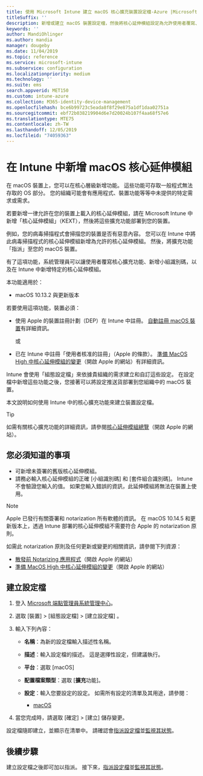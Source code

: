 ```yaml
---
title: 使用 Microsoft Intune 建立 macOS 核心擴充裝置設定檔-Azure |Microsoft Docs
titleSuffix: ''
description: 新增或建立 macOS 裝置設定檔，然後將核心延伸模組設定為允許使用者覆寫、新增小組識別碼，以及 Microsoft Intune 中的組合和小組識別碼。
keywords: ''
author: MandiOhlinger
ms.author: mandia
manager: dougeby
ms.date: 11/04/2019
ms.topic: reference
ms.service: microsoft-intune
ms.subservice: configuration
ms.localizationpriority: medium
ms.technology: ''
ms.suite: ems
search.appverid: MET150
ms.custom: intune-azure
ms.collection: M365-identity-device-management
ms.openlocfilehash: bce6b99723c5eada8f8f29e875a1df1daa02751a
ms.sourcegitcommit: ebf72b038219904d6e7d20024b107f4aa68f57e6
ms.translationtype: MTE75
ms.contentlocale: zh-TW
ms.lasthandoff: 12/05/2019
ms.locfileid: "74059363"
---
```

# <a name="add-macos-kernel-extensions-in-intune"></a>在 Intune 中新增 macOS 核心延伸模組

在 macOS 裝置上，您可以在核心層級新增功能。 這些功能可存取一般程式無法存取的 OS 部分。 您的組織可能會有應用程式、裝置功能等等中未提供的特定需求或需求。 

若要新增一律允許在您的裝置上載入的核心延伸模組，請在 Microsoft Intune 中新增「核心延伸模組」（KEXT），然後將這些擴充功能部署到您的裝置。

例如，您的病毒掃描程式會掃描您的裝置是否有惡意內容。 您可以在 Intune 中將此病毒掃描程式的核心延伸模組新增為允許的核心延伸模組。 然後，將擴充功能「指派」至您的 macOS 裝置。

有了這項功能，系統管理員可以讓使用者覆寫核心擴充功能、新增小組識別碼，以及在 Intune 中新增特定的核心延伸模組。

本功能適用於：

- macOS 10.13.2 與更新版本

若要使用這項功能，裝置必須：

- 使用 Apple 的裝置註冊計劃（DEP）在 Intune 中註冊。 [自動註冊 macOS 裝置](../enrollment/device-enrollment-program-enroll-macos.md)有詳細資訊。

  或

- 已在 Intune 中註冊「使用者核准的註冊」（Apple 的條款）。 [準備 MacOS High 中核心延伸模組的變更](https://support.apple.com/en-us/HT208019)（開啟 Apple 的網站）有詳細資訊。

Intune 會使用「組態設定檔」來依據貴組織的需求建立和自訂這些設定。 在設定檔中新增這些功能之後，您接著可以將設定推送貨部署到您組織中的 macOS 裝置。

本文說明如何使用 Intune 中的核心擴充功能來建立裝置設定檔。

> [!TIP]
> 如需有關核心擴充功能的詳細資訊，請參閱[核心延伸模組總覽](https://developer.apple.com/library/archive/documentation/Darwin/Conceptual/KernelProgramming/Extend/Extend.html)（開啟 Apple 的網站）。

## <a name="what-you-need-to-know"></a>您必須知道的事項

- 可新增未簽署的舊版核心延伸模組。
- 請務必輸入核心延伸模組的正確 [小組識別碼] 和 [套件組合識別碼]。 Intune 不會驗證您輸入的值。 如果您輸入錯誤的資訊，此延伸模組將無法在裝置上使用。

> [!NOTE]
> Apple 已發行有關簽署和 notarization 所有軟體的資訊。 在 macOS 10.14.5 和更新版本上，透過 Intune 部署的核心延伸模組不需要符合 Apple 的 notarization 原則。
>
> 如需此 notarization 原則及任何更新或變更的相關資訊，請參閱下列資源：
>
> - [散發前 Notarizing 應用程式](https://developer.apple.com/documentation/security/notarizing_your_app_before_distribution)（開啟 Apple 的網站） 
> - [準備 MacOS High 中核心延伸模組的變更](https://support.apple.com/en-us/HT208019)（開啟 Apple 的網站）

## <a name="create-the-profile"></a>建立設定檔

1. 登入 [Microsoft 端點管理員系統管理中心](https://go.microsoft.com/fwlink/?linkid=2109431)。
2. 選取 [裝置]   > [組態設定檔]   > [建立設定檔]  。
3. 輸入下列內容：

    - **名稱**：為新的設定檔輸入描述性名稱。
    - **描述**：輸入設定檔的描述。 這是選擇性設定，但建議執行。
    - **平台**：選取 [macOS] 
    - **配置檔案類型**：選取 [**擴充**功能]。
    - **設定**：輸入您要設定的設定。 如需所有設定的清單及其用途，請參閱：

        - [macOS](kernel-extensions-settings-macos.md)

4. 當您完成時，請選取 [確定]   > [建立]  儲存變更。

設定檔隨即建立，並顯示在清單中。 請確認會[指派設定檔](../device-profile-assign.md)並[監視其狀態](../device-profile-monitor.md)。

## <a name="next-steps"></a>後續步驟

建立設定檔之後即可加以指派。 接下來，[指派設定檔](../device-profile-assign.md)並[監視其狀態](../device-profile-monitor.md)。
